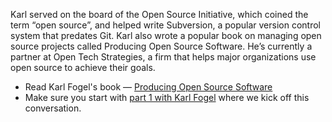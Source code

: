 Karl served on the board of the Open Source Initiative, which coined the term “open source”, and helped write Subversion, a popular version control system that predates Git. Karl also wrote a popular book on managing open source projects called Producing Open Source Software. He’s currently a partner at Open Tech Strategies, a firm that helps major organizations use open source to achieve their goals.

- Read Karl Fogel's book — [Producing Open Source Software](https://producingoss.com/)
- Make sure you start with [part 1 with Karl Fogel](https://changelog.com/rfc/1) where we kick off this conversation.
